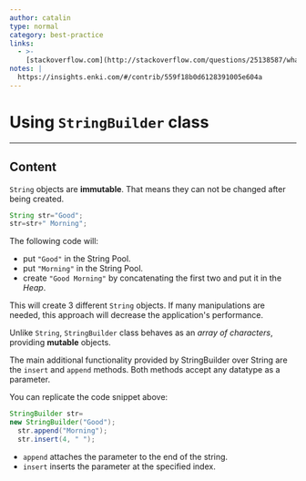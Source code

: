 ```yaml
---
author: catalin
type: normal
category: best-practice
links:
  - >-
    [stackoverflow.com](http://stackoverflow.com/questions/25138587/what-is-difference-between-mutable-and-immutable-string-in-java){website}
notes: |
  https://insights.enki.com/#/contrib/559f18b0d6128391005e604a
---
```


# Using `StringBuilder` class


---

## Content

`String` objects are **immutable**. That means they can not be changed after being created. 

```java
String str="Good";
str=str+" Morning";
```

The following code will:

- put `"Good"` in the String Pool.
- put `"Morning"` in the String Pool.
- create `"Good Morning"`  by concatenating   the first two and put it in the *Heap*.

This will create 3 different `String` objects. If many  manipulations are needed, this approach will decrease the application's performance.

Unlike `String`, `StringBuilder` class  behaves as an *array of characters*, providing **mutable** objects.

The main additional functionality provided by StringBuilder over String are the `insert` and `append` methods. Both methods  accept any datatype as a parameter.

You can replicate the code snippet above:

```java
StringBuilder str= 
new StringBuilder("Good");
  str.append("Morning");
  str.insert(4, " ");

```

- `append` attaches the parameter to the end of the string.
- `insert` inserts the parameter at the specified index.
